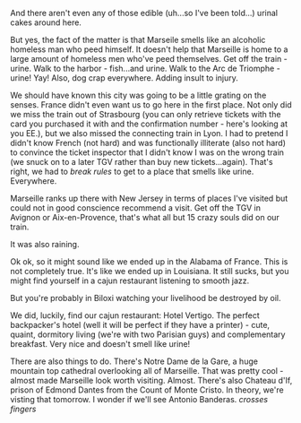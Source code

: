 <!-- layout: post
categories:
- travel
- france
title: World's Largest Urinal
-->
And there aren't even any of those edible (uh...so I've been told...) urinal cakes around here.

But yes, the fact of the matter is that Marseile smells like an alcoholic homeless man who peed himself. It doesn't help that Marseille is home to a large amount of homeless men who've peed themselves. Get off the train - urine. Walk to the harbor - fish...and urine. Walk to the Arc de Triomphe - urine! Yay! Also, dog crap everywhere. Adding insult to injury.
<!-- more -->
We should have known this city was going to be a little grating on the senses. France didn't even want us to go here in the first place. Not only did we miss the train out of Strasbourg (you can only retrieve tickets with the card you purchased it with and the confirmation number - here's looking at you EE.), but we also missed the connecting train in Lyon. I had to pretend I didn't know French (not hard) and was functionally illiterate (also not hard) to convince the ticket inspector that I didn't know I was on the wrong train (we snuck on to a later TGV rather than buy new tickets...again). That's right, we had to *break rules* to get to a place that smells like urine. Everywhere.

Marseille ranks up there with New Jersey in terms of places I've visited but could not in good conscience recommend a visit. Get off the TGV in Avignon or Aix-en-Provence, that's what all but 15 crazy souls did on our train.

It was also raining.

Ok ok, so it might sound like we ended up in the Alabama of France. This is not completely true. It's like we ended up in Louisiana. It still sucks, but you might find yourself in a cajun restaurant listening to smooth jazz.

But you're probably in Biloxi watching your livelihood be destroyed by oil.

We did, luckily, find our cajun restaurant: Hotel Vertigo. The perfect backpacker's hotel (well it will be perfect if they have a printer) - cute, quaint, dormitory living (we're with two Parisian guys) and complementary breakfast. Very nice and doesn't smell like urine!

There are also things to do. There's Notre Dame de la Gare, a huge mountain top cathedral overlooking all of Marseille. That was pretty cool - almost made Marseille look worth visiting. Almost. There's also Chateau d'If, prison of Edmond Dantes from the Count of Monte Cristo. In theory, we're visting that tomorrow. I wonder if we'll see Antonio Banderas. *crosses fingers*